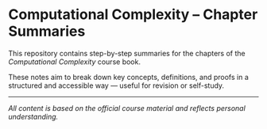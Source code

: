 # Computational Complexity – Chapter Summaries

This repository contains step-by-step summaries for the chapters of the *Computational Complexity* course book.

These notes aim to break down key concepts, definitions, and proofs in a structured and accessible way — useful for revision or self-study.

---

*All content is based on the official course material and reflects personal understanding.*
